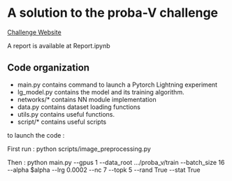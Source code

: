 
# A solution to the proba-V challenge

[Challenge Website](https://kelvins.esa.int/proba-v-super-resolution/)

A report is available at Report.ipynb

## Code organization

- main.py contains command to launch a Pytorch Lightning experiment
- lg_model.py contains the model and its training algorithm.
- networks/* contains NN module implementation
- data.py contains dataset loading functions
- utils.py contains useful functions.
- script/* contains useful scripts


to launch the code : 

First run : python scripts/image_preprocessing.py

Then :
python main.py --gpus 1 --data_root .../proba_v/train --batch_size 16 --alpha $alpha --lrg 0.0002 --nc 7 --topk 5 --rand True --stat True


